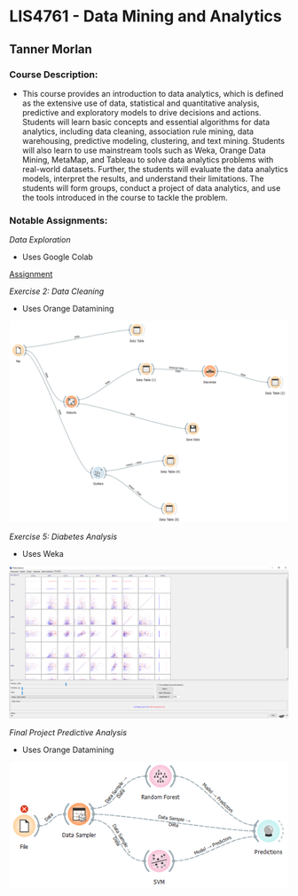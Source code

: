# LIS4761 - Data Mining and Analytics

## Tanner Morlan

### Course Description:

- This course provides an introduction to data analytics, which is defined as the extensive use of data, statistical and quantitative analysis, predictive and exploratory models to drive decisions and actions. Students will learn basic concepts and essential algorithms for data analytics, including data cleaning, association rule mining, data warehousing, predictive modeling, clustering, and text mining.  Students will also learn to use mainstream tools such as Weka, Orange Data Mining, MetaMap, and Tableau to solve data analytics problems with real-world datasets. Further, the students will evaluate the data analytics models, interpret the results, and understand their limitations. The students will form groups, conduct a project of data analytics, and use the tools introduced in the course to tackle the problem.

### Notable Assignments:

*Data Exploration*

- Uses Google Colab

[Assignment](https://colab.research.google.com/drive/1sBKmtHWcpLB8NBoR6L-jJrb2Sst5N-Wv?usp=sharing)

*Exercise 2: Data Cleaning*

- Uses Orange Datamining

![Exercise 2: Data Cleaning](img/exercise_2_data_cleaning.png "Exercise 2: Data Cleaning")

*Exercise 5: Diabetes Analysis*

- Uses Weka

![Exercise 5: Diabetes Analysis](img/exercise-5-diabetes.png "Exercise 5: Diabetes Analysis")

*Final Project Predictive Analysis*

- Uses Orange Datamining

![Final Project Predictive Analysis](img/project-predictive-analysis.png "Final Project Predictive Analysis")
